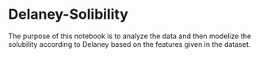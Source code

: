 # Delaney-Solibility
The purpose of this notebook is to analyze the data and then modelize the solubility according to Delaney based on the features given in the dataset.
